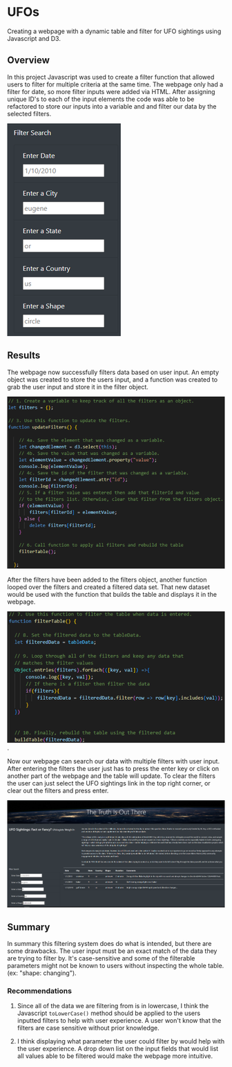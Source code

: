 # UFOs
Creating a webpage with a dynamic table and filter for UFO sightings using Javascript and D3.

## Overview
In this project Javascript was used to create a filter function that allowed users to filter for multiple criteria at the same time. The webpage only had a filter for date, so more filter inputs were added via HTML. After assigning unique ID's to each of the input elements the code was able to be refactored to store our inputs into a variable and and filter our data by the selected filters.

![filter_search](/Resources/filter_search.PNG)


## Results
The webpage now successfully filters data based on user input. An empty object was created to store the users input, and a function was created to grab the user input and store it in the filter object.

![updateFilters](/Resources/updateFilters.PNG)

After the filters have been added to the filters object, another function looped over the filters and created a filtered data set. That new dataset would be used with the function that builds the table and displays it in the webpage.

![filterTable](/Resources/filterTable.PNG).

Now our webpage can search our data with multiple filters with user input. After entering the filters the user just has to press the enter key or click on another part of the webpage and the table will update. To clear the filters the user can just select the UFO sightings link in the top right corner, or clear out the filters and press enter.

![filtered_table](/Resources/filtered_table.PNG)

## Summary

In summary this filtering system does do what is intended, but there are some drawbacks. The user input must be an exact match of the data they are trying to filter by. It's case-sensitive and some of the filterable parameters might not be known to users without inspecting the whole table. (ex: "shape: changing").

### Recommendations 

1. Since all of the data we are filtering from is in lowercase, I think the Javascript ```toLowerCase()``` method should be applied to the users inputted filters to help with user experience. A user won't know that the filters are case sensitive without prior knowledge.

2. I think displaying what parameter the user could filter by would help with the user experience. A drop down list on the input fields that would list all values able to be filtered would make the webpage more intuitive.